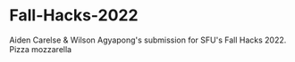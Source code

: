 # Fall-Hacks-2022
Aiden Carelse &amp; Wilson Agyapong's submission for SFU's Fall Hacks 2022.
Pizza mozzarella

